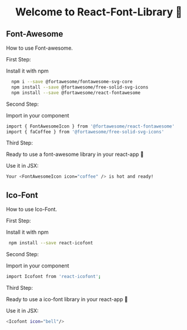 <h1 align="center">Welcome to React-Font-Library 👋</h1>

## Font-Awesome

How to use Font-awesome.

First Step:

Install it with npm
```sh
  npm i --save @fortawesome/fontawesome-svg-core
  npm install --save @fortawesome/free-solid-svg-icons
  npm install --save @fortawesome/react-fontawesome

```
Second Step:

Import in your component

```sh
import { FontAwesomeIcon } from '@fortawesome/react-fontawesome'
import { faCoffee } from '@fortawesome/free-solid-svg-icons'
```
Third Step:

Ready to use a font-awesome library in your react-app :rocket:

Use it in JSX:
```sh
Your <FontAwesomeIcon icon="coffee" /> is hot and ready!
```

## Ico-Font

How to use Ico-Font.

First Step:

Install it with npm
```sh
 npm install --save react-icofont

```
Second Step:

Import in your component

```sh
import Icofont from 'react-icofont';
```
Third Step:

Ready to use a ico-font library in your react-app :rocket:

Use it in JSX:
```sh
<Icofont icon="bell"/>
```

